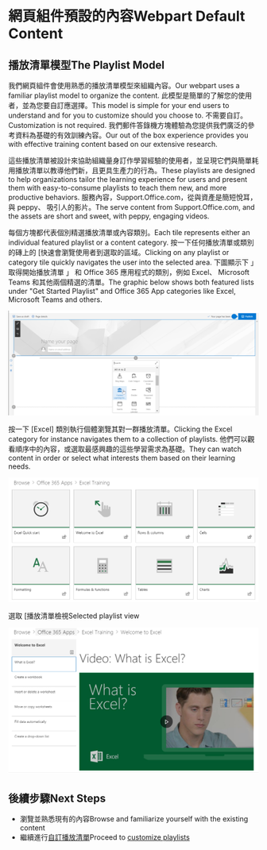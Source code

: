 # <a name="webpart-default-content"></a><span data-ttu-id="a094b-101">網頁組件預設的內容</span><span class="sxs-lookup"><span data-stu-id="a094b-101">Webpart Default Content</span></span>

## <a name="the-playlist-model"></a><span data-ttu-id="a094b-102">播放清單模型</span><span class="sxs-lookup"><span data-stu-id="a094b-102">The Playlist Model</span></span>

<span data-ttu-id="a094b-103">我們網頁組件會使用熟悉的播放清單模型來組織內容。</span><span class="sxs-lookup"><span data-stu-id="a094b-103">Our webpart uses a familiar playlist model to organize the content.</span></span>  <span data-ttu-id="a094b-104">此模型是簡單的了解您的使用者，並為您要自訂應選擇。</span><span class="sxs-lookup"><span data-stu-id="a094b-104">This model is simple for your end users to understand and for you to customize should you choose to.</span></span>  <span data-ttu-id="a094b-105">不需要自訂。</span><span class="sxs-lookup"><span data-stu-id="a094b-105">Customization is not required.</span></span>  <span data-ttu-id="a094b-106">我們郵件答錄機方塊體驗為您提供我們廣泛的參考資料為基礎的有效訓練內容。</span><span class="sxs-lookup"><span data-stu-id="a094b-106">Our out of the box experience provides you with effective training content based on our extensive research.</span></span>

<span data-ttu-id="a094b-107">這些播放清單被設計來協助組織量身訂作學習經驗的使用者，並呈現它們與簡單耗用播放清單以教導他們新，且更具生產力的行為。</span><span class="sxs-lookup"><span data-stu-id="a094b-107">These playlists are designed to help organizations tailor the learning experience for users and present them with easy-to-consume playlists to teach them new, and more productive behaviors.</span></span> <span data-ttu-id="a094b-108">服務內容，Support.Office.com，從與資產是簡短悅耳，與 peppy、 吸引人的影片。</span><span class="sxs-lookup"><span data-stu-id="a094b-108">The serve content from Support.Office.com, and the assets are short and sweet, with peppy, engaging videos.</span></span> 

<span data-ttu-id="a094b-109">每個方塊都代表個別精選播放清單或內容類別。</span><span class="sxs-lookup"><span data-stu-id="a094b-109">Each tile represents either an individual featured playlist or a content category.</span></span> <span data-ttu-id="a094b-110">按一下任何播放清單或類別的磚上的 [快速會瀏覽使用者到選取的區域。</span><span class="sxs-lookup"><span data-stu-id="a094b-110">Clicking on any playlist or category tile quickly navigates the user into the selected area.</span></span> <span data-ttu-id="a094b-111">下圖顯示下 」 取得開始播放清單 」 和 Office 365 應用程式的類別，例如 Excel、 Microsoft Teams 和其他兩個精選的清單。</span><span class="sxs-lookup"><span data-stu-id="a094b-111">The graphic below shows both featured lists under "Get Started Playlist" and Office 365 App categories like Excel, Microsoft Teams and others.</span></span> 

![網頁組件預設檢視](media/clo365addwebpart.png)

<span data-ttu-id="a094b-113">按一下 [Excel] 類別執行個體瀏覽其對一群播放清單。</span><span class="sxs-lookup"><span data-stu-id="a094b-113">Clicking the Excel category for instance navigates them to a collection of playlists.</span></span>  <span data-ttu-id="a094b-114">他們可以觀看順序中的內容，或選取最感興趣的這些學習需求為基礎。</span><span class="sxs-lookup"><span data-stu-id="a094b-114">They can watch content in order or select what interests them based on their learning needs.</span></span> 

![網頁組件播放清單](media/clo365exceltraining.png)

<span data-ttu-id="a094b-116">選取 [播放清單檢視</span><span class="sxs-lookup"><span data-stu-id="a094b-116">Selected playlist view</span></span>

![Excel 播放清單](media/clo365excelplaylist.png)

## <a name="next-steps"></a><span data-ttu-id="a094b-118">後續步驟</span><span class="sxs-lookup"><span data-stu-id="a094b-118">Next Steps</span></span>

- <span data-ttu-id="a094b-119">瀏覽並熟悉現有的內容</span><span class="sxs-lookup"><span data-stu-id="a094b-119">Browse and familiarize yourself with the existing content</span></span>
- <span data-ttu-id="a094b-120">繼續進行[自訂播放清單](customplaylists.md)</span><span class="sxs-lookup"><span data-stu-id="a094b-120">Proceed to [customize playlists](customplaylists.md)</span></span>